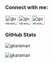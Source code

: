 <h3 align="left">Connect with me:</h3>
<p align="left">
  <a href="mailto:hasankaraman_tr@hotmail.com" target="_blank"><img align="center" src="https://www.svgrepo.com/show/15435/envelope.svg" alt="gurkan-mail" height="30" width="40"></a>
<a href="https://www.instagram.com/gurkanhasankaraman" target="_blank"><img align="center" src="https://raw.githubusercontent.com/gauravghongde/social-icons/9d939e1c5b7ea4a24ac39c3e4631970c0aa1b920/SVG/Color/Instagram.svg" alt="gurkan-insta" height="30" width="40" /></a>
<a href="https://www.linkedin.com/in/gurkan-hasan-karaman-96568b172" target="_blank"><img align="center" src="https://raw.githubusercontent.com/rahuldkjain/github-profile-readme-generator/master/src/images/icons/Social/linked-in-alt.svg" alt="gurkan-linkedin" height="30" width="40" /></a>
</p>

### GitHub Stats

<p><img align="center" src="https://github-readme-stats.vercel.app/api/top-langs/?username=GHasanKaraman&hide_progress=true" alt="gkaraman" /></p>

<p><img align="center" src="[https://github-readme-stats.vercel.app/api/top-langs?username=GHasanKaraman&show_icons=true&locale=en&layout=compact](https://github-readme-stats.vercel.app/api?username=GHasanKaraman&show_icons=true&theme=radical)" alt="gkaraman" /></p>
